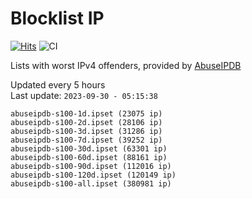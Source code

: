 # Blocklist IP

[![Hits](https://hits.seeyoufarm.com/api/count/incr/badge.svg?url=https%3A%2F%2Fgithub.com%2Fborestad%2Fblocklist-ip%2F&count_bg=%2379C83D&title_bg=%23555555&icon=&icon_color=%23E7E7E7&title=hits&edge_flat=false)](https://hits.seeyoufarm.com)  ![CI](https://img.shields.io/github/workflow/status/borestad/blocklist-ip/CI?style=flat-square)

Lists with worst IPv4 offenders, provided by [AbuseIPDB](https://www.abuseipdb.com/)

<!-- FOOTER-PLACEHOLDER -->
Updated every 5 hours<br>
Last update: `2023-09-30 - 05:15:38`
```
abuseipdb-s100-1d.ipset (23075 ip)
abuseipdb-s100-2d.ipset (28106 ip)
abuseipdb-s100-3d.ipset (31286 ip)
abuseipdb-s100-7d.ipset (39252 ip)
abuseipdb-s100-30d.ipset (63301 ip)
abuseipdb-s100-60d.ipset (88161 ip)
abuseipdb-s100-90d.ipset (112016 ip)
abuseipdb-s100-120d.ipset (120149 ip)
abuseipdb-s100-all.ipset (380981 ip)
```
